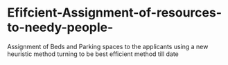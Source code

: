 # Efifcient-Assignment-of-resources-to-needy-people-
Assignment of Beds and Parking spaces to the applicants using a new heuristic method turning to be best efficient method till date

